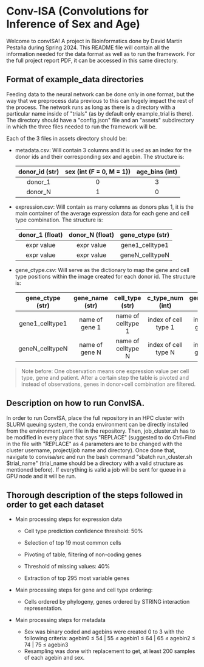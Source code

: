 # Conv-ISA (Convolutions for Inference of Sex and Age)

Welcome to convISA! A project in Bioinformatics done by David Martín Pestaña during Spring 2024. This README file will contain all the information needed for the data format as well as to run the framework.
For the full project report PDF, it can be accessed in this same directory.

## Format of example_data directories

Feeding data to the neural network can be done only in one format, but the way that we preprocess data previous to this can hugely impact the rest of the process. The network runs as long as there is a directory with a particular name inside of "trials" (as by default only example_trial is there). The directory should have a "config.json" file and an "assets" subdirectory in which the three files needed to run the framework will be.

Each of the 3 files in assets directory should be:

- metadata.csv: Will contain 3 columns and it is used as an index for the donor ids and their corresponding sex and agebin. The structure is:

    |donor_id (str)    | sex (int (F = 0, M = 1)) | age_bins (int)     |
    |:---:        |    :----:   |          :---: |
    |donor_1      | 0     | 3  |
    |donor_N   | 1       | 0     |

- expression.csv: Will contain as many columns as donors plus 1, it is the main container of the average expression data for each gene and cell type combination. The structure is:

    |donor_1 (float) |  donor_N (float)| gene_ctype (str) |
    |:---:           |          :---:  | :---:            |
    |expr value      | expr value      | gene1_celltype1  | 
    |expr value      | expr value      | geneN_celltypeN  |   

- gene_ctype.csv: Will serve as the dictionary to map the gene and cell type positions within the image created for each donor id. The structure is:

    |gene_ctype (str) |  gene_name (str)| cell_type (str) |c_type_num (int)|gene_num (int)|
    |:---:            |          :---:  | :---:            |:---:|:---:|
    |gene1_celltype1  | name of gene 1      | name of celltype 1  | index of cell type 1| index of gene 1|
    |geneN_celltypeN  | name of gene N      | name of celltype N  | index of cell type N| index of gene N|

> Note before: One observation means one expression value per cell type, gene and patient. After a certain step the table is pivoted and instead of observations, genes in donor+cell combination are filtered. 

## Description on how to run ConvISA.

In order to run ConvISA, place the full repository in an HPC cluster with SLURM queuing system, the conda environment can be directly installed from the environment.yaml file in the repository. Then, job_cluster.sh has to be modified in every place that says "REPLACE" (suggested to do Ctrl+Find in the file with "REPLACE" as 4 parameters are to be changed with the cluster username, project/job name and directory). Once done that, navigate to convisa/src and run the bash command "sbatch run_cluster.sh $trial_name" (trial_name should be a directory with a valid structure as mentioned before). If everything is valid a job will be sent for queue in a GPU node and it will be run.

## Thorough description of the steps followed in order to get each dataset

- Main processing steps for expression data

    - Cell type prediction confidence threshold: 50%


    - Selection of top 19 most common cells


    - Pivoting of table, filtering of non-coding genes


    - Threshold of missing values: 40%


    - Extraction of top 295 most variable genes


- Main processing steps for gene and cell type ordering:

    - Cells ordered by phylogeny, genes ordered by STRING interaction representation.

- Main processing steps for metadata

    - Sex was binary coded and agebins were created 0 to 3 with the following criteria: agebin0 $\le$ 54 | 55 $\le$ agebin1 $\le$ 64 | 65 $\le$ agebin2 $\le$ 74 | 75 $\le$ agebin3
    - Resampling was done with replacement to get, at least 200 samples of each agebin and sex.